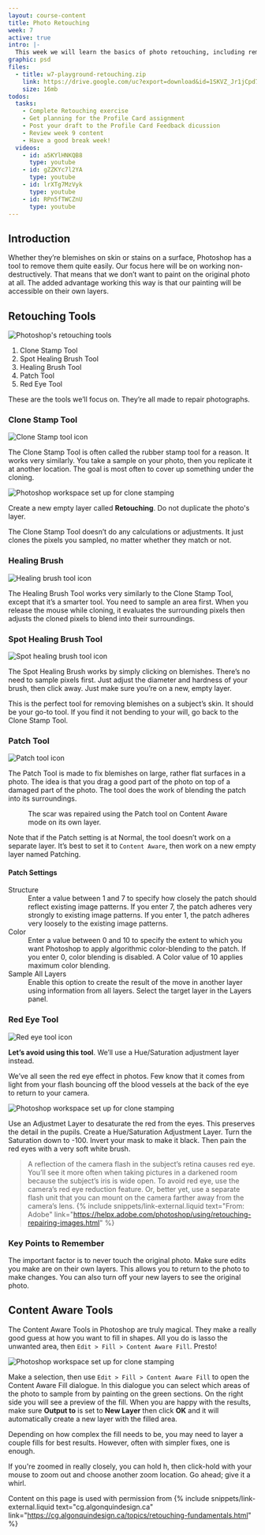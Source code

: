```yaml
---
layout: course-content
title: Photo Retouching
week: 7
active: true
intro: |-
  This week we will learn the basics of photo retouching, including removing objects from an.
graphic: psd
files:
  - title: w7-playground-retouching.zip
    link: https://drive.google.com/uc?export=download&id=1SKVZ_Jr1jCpd7GFi-vbsPL3o0alWvBIx
    size: 16mb
todos:
  tasks:
    - Complete Retouching exercise
    - Get planning for the Profile Card assignment
    - Post your draft to the Profile Card Feedback dicussion
    - Review week 9 content
    - Have a good break week!
  videos:
    - id: a5KYlHNKQB8
      type: youtube
    - id: gZZKYc7l2YA
      type: youtube
    - id: lrXTg7MzVyk
      type: youtube
    - id: RPn5fTWCZnU
      type: youtube
---
```


## Introduction

Whether they’re blemishes on skin or stains on a surface, Photoshop has a tool to remove them quite easily. Our focus here will be on working non-destructively. That means that we don’t want to paint on the original photo at all. The added advantage working this way is that our painting will be accessible on their own layers.

## Retouching Tools

![Photoshop's retouching tools]({{site.baseurl}}/images/course-content/week-7/tool-icons-psd-cloning.svg)

1. Clone Stamp Tool
2. Spot Healing Brush Tool
3. Healing Brush Tool
4. Patch Tool
5. Red Eye Tool

These are the tools we’ll focus on. They’re all made to repair photographs.

### Clone Stamp Tool

![Clone Stamp tool icon]({{site.baseurl}}/images/course-content/week-7/tool-icon-clone-stamp.svg)

The Clone Stamp Tool is often called the rubber stamp tool for a reason. It works very similarly. You take a sample on your photo, then you replicate it at another location. The goal is most often to cover up something under the cloning.

![Photoshop workspace set up for clone stamping]({{site.baseurl}}/images/course-content/week-7/retouching-clone-stamp-tool.jpg)

<div class="highlight-box">
<p>
  Create a new empty layer called <strong>Retouching</strong>. Do not duplicate the photo's layer.
</p>
</div>

The Clone Stamp Tool doesn’t do any calculations or adjustments. It just clones the pixels you sampled, no matter whether they match or not.

### Healing Brush

![Healing brush tool icon]({{site.baseurl}}/images/course-content/week-7/tool-icon-healing-brush.svg)

The Healing Brush Tool works very similarly to the Clone Stamp Tool, except that it’s a smarter tool. You need to sample an area first. When you release the mouse while cloning, it evaluates the surrounding pixels then adjusts the cloned pixels to blend into their surroundings.

### Spot Healing Brush Tool

![Spot healing brush tool icon]({{site.baseurl}}/images/course-content/week-7/tool-icon-spot-healing-brush.svg)

The Spot Healing Brush works by simply clicking on blemishes. There’s no need to sample pixels first. Just adjust the diameter and hardness of your brush, then click away. Just make sure you’re on a new, empty layer.

This is the perfect tool for removing blemishes on a subject’s skin. It should be your go-to tool. If you find it not bending to your will, go back to the Clone Stamp Tool.

### Patch Tool

![Patch tool icon]({{site.baseurl}}/images/course-content/week-7/tool-icon-patch-tool.svg)

The Patch Tool is made to fix blemishes on large, rather flat surfaces in a photo. The idea is that you drag a good part of the photo on top of a damaged part of the photo. The tool does the work of blending the patch into its surroundings.

<figure>
<img src="{{site.baseurl}}/images/course-content/week-7/retouching-scar-patch.jpg" alt=""/>
<figcaption>
  The scar was repaired using the Patch tool on Content Aware mode on its own layer.
</figcaption>
</figure>

Note that if the Patch setting is at Normal, the tool doesn’t work on a separate layer. It’s best to set it to `Content Aware`, then work on a new empty layer named Patching.

#### Patch Settings

<dl>
<dt>Structure</dt>
<dd>
  Enter a value between 1 and 7 to specify how closely the patch should reflect existing image patterns. If you enter 7, the patch adheres very strongly to existing image patterns. If you enter 1, the patch adheres very loosely to the existing image patterns.</dd>
<dt>Color</dt>
<dd>
  Enter a value between 0 and 10 to specify the extent to which you want Photoshop to apply algorithmic color-blending to the patch. If you enter 0, color blending is disabled. A Color value of 10 applies maximum color blending.
</dd>
<dt>Sample All Layers</dt>
<dd>
  Enable this option to create the result of the move in another layer using information from all layers. Select the target layer in the Layers panel.
</dd>
</dl>

### Red Eye Tool

![Red eye tool icon]({{site.baseurl}}/images/course-content/week-7/tool-icon-patch-tool.svg)

<strong>Let’s avoid using this tool</strong>. We’ll use a Hue/Saturation adjustment layer instead.

We’ve all seen the red eye effect in photos. Few know that it comes from light from your flash bouncing off the blood vessels at the back of the eye to return to your camera.

![Photoshop workspace set up for clone stamping]({{site.baseurl}}/images/course-content/week-7/repairing-blemishes-removing-red-eye.jpg)

Use an Adjustmet Layer to desaturate the red from the eyes. This preserves the detail in the pupils.
Create a Hue/Saturation Adjustment Layer. Turn the Saturation down to -100. Invert your mask to make it black. Then pain the red eyes with a very soft white brush.

> A reflection of the camera flash in the subject’s retina causes red eye. You’ll see it more often when taking pictures in a darkened room because the subject’s iris is wide open. To avoid red eye, use the camera’s red eye reduction feature. Or, better yet, use a separate flash unit that you can mount on the camera farther away from the camera’s lens. {% include snippets/link-external.liquid text="From: Adobe" link="https://helpx.adobe.com/photoshop/using/retouching-repairing-images.html" %}

### Key Points to Remember

The important factor is to never touch the original photo. Make sure edits you make are on their own layers. This allows you to return to the photo to make changes. You can also turn off your new layers to see the original photo.

## Content Aware Tools

The Content Aware Tools in Photoshop are truly magical. They make a really good guess at how you want to fill in shapes. All you do is lasso the unwanted area, then `Edit > Fill > Content Aware Fill`. Presto!

![Photoshop workspace set up for clone stamping]({{site.baseurl}}/images/course-content/week-7/content-aware-fill-2.jpg)

Make a selection, then use `Edit > Fill > Content Aware Fill` to open the Content Aware Fill dialogue. In this dialogue you can select which areas of the photo to sample from by painting on the green sections. On the right side you will see a preview of the fill. When you are happy with the results, make sure **Output to** is set to **New Layer** then click **OK** and it will automatically create a new layer with the filled area.

Depending on how complex the fill needs to be, you may need to layer a couple fills for best results. However, often with simpler fixes, one is enough.

<div class="highlight-box">
  If you're zoomed in really closely, you can hold h, then click-hold with your mouse to zoom out and choose another zoom location. Go ahead; give it a whirl.
</div>

Content on this page is used with permission from {% include snippets/link-external.liquid text="cg.algonquindesign.ca" link="https://cg.algonquindesign.ca/topics/retouching-fundamentals.html" %}
